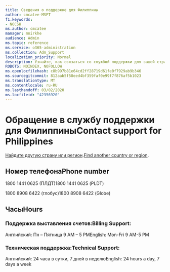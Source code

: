 ```yaml
---
title: Сведения о поддержке для Филиппины
author: cmcatee-MSFT
f1.keywords:
- NOCSH
ms.author: cmcatee
manager: mnirkhe
audience: Admin
ms.topic: reference
ms.service: o365-administration
ms.collection: Adm_Support
localization_priority: Normal
description: Узнайте, как связаться со службой поддержки для вашей страны или региона.
ROBOTS: NOINDEX, NOFOLLOW
ms.openlocfilehash: c8b997b81e64cd2ff28719d61fe0f7929ab9b346
ms.sourcegitcommit: 812aab5f58eed4bf359faf0e99f7f876af5b1023
ms.translationtype: MT
ms.contentlocale: ru-RU
ms.lasthandoff: 03/02/2020
ms.locfileid: "42356920"
---
```

# <a name="contact-support-for-philippines"></a><span data-ttu-id="274f5-103">Обращение в службу поддержки для Филиппины</span><span class="sxs-lookup"><span data-stu-id="274f5-103">Contact support for Philippines</span></span>

<span data-ttu-id="274f5-104">[Найдите другую страну или регион](../contact-support-for-business-products.md).</span><span class="sxs-lookup"><span data-stu-id="274f5-104">[Find another country or region](../contact-support-for-business-products.md).</span></span>

## <a name="phone-number"></a><span data-ttu-id="274f5-105">Номер телефона</span><span class="sxs-lookup"><span data-stu-id="274f5-105">Phone number</span></span>
<span data-ttu-id="274f5-106">1800 1441 0625 (ПЛДТ)</span><span class="sxs-lookup"><span data-stu-id="274f5-106">1800 1441 0625 (PLDT)</span></span>

<span data-ttu-id="274f5-107">1800 8908 6422 (глобус)</span><span class="sxs-lookup"><span data-stu-id="274f5-107">1800 8908 6422 (Globe)</span></span>

## <a name="hours"></a><span data-ttu-id="274f5-108">Часы</span><span class="sxs-lookup"><span data-stu-id="274f5-108">Hours</span></span>
### <a name="billing-support"></a><span data-ttu-id="274f5-109">Поддержка выставления счетов:</span><span class="sxs-lookup"><span data-stu-id="274f5-109">Billing Support:</span></span>

<span data-ttu-id="274f5-110">Английский: Пн – Пятница 9 AM – 5 PM</span><span class="sxs-lookup"><span data-stu-id="274f5-110">English: Mon-Fri 9 AM-5 PM</span></span>

### <a name="technical-support"></a><span data-ttu-id="274f5-111">Техническая поддержка:</span><span class="sxs-lookup"><span data-stu-id="274f5-111">Technical Support:</span></span>

<span data-ttu-id="274f5-112">Английский: 24 часа в сутки, 7 дней в неделю</span><span class="sxs-lookup"><span data-stu-id="274f5-112">English: 24 hours a day, 7 days a week</span></span>

